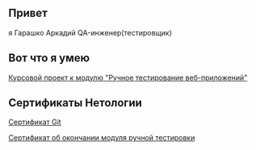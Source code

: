 ## Привет
я Гарашко Аркадий QA-инженер(тестировщик)

## Вот что я умею 

[Курсовой проект к модулю "Ручное тестирование веб-приложений"](https://docs.google.com/spreadsheets/d/1L5h3kylbgAxWP3Lru4ipjAzLwr-AcIZs/edit?usp=sharing&ouid=110984004547381413889&rtpof=true&sd=true)

## Сертификаты Нетологии 
[Сертификат Git](https://drive.google.com/file/d/1dcg24_22-ElQX4PSb0RSi5ad7lqSepSJ/view?usp=sharing)

[Сертификат об окончании модуля ручной тестировки](https://drive.google.com/file/d/12_H9bGk6PuVUAlJYKhJDoDPgHlEoK2d6/view?usp=sharing)




<!--
**Puma474Stone/Puma474Stone** is a ✨ _special_ ✨ repository because its `README.md` (this file) appears on your GitHub profile.

Here are some ideas to get you started:

- 🔭 I’m currently working on ...
- 🌱 I’m currently learning ...
- 👯 I’m looking to collaborate on ...
- 🤔 I’m looking for help with ...
- 💬 Ask me about ...
- 📫 How to reach me: ...
- 😄 Pronouns: ...
- ⚡ Fun fact: ...
-->
